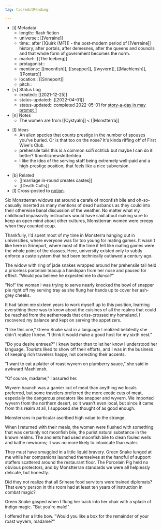 ```yaml
---
tag: fic/editPending

---
```


- [i] Metadata
	- length:: flash fiction
	- universe:: [[Verraine]]
	- time:: after [[Quirk (MF)]] - the post-modern period of [[Verraine]] history, after portals, after demesnes, after the queens and councils and that whole form of government becomes the norm. 
	- market:: [[The Iceberg]]
	- protagonist:: 
	- mentions:: [[moonfish]], [[snapper]], [[wyvern]], [[Maehlensh]], [[Pontero]]
	- location:: [[Srineport]]
	- pitch:: 
- [<]  Status Log
	- created:: [[2021-12-25]]
	- status-updated:: [[2022-04-01]] 
	* status-updated:: completed 2022-05-01 for [story-a-day in may prompt 1](https://storyaday.org/2022-day-1/)
- [n] Notes
	- The women are from [[Cystyaln]] < [[Monstterra]]
* [I] Ideas
	- An alien species that counts prestige in the number of spouses you've buried. Or is that too on the nose? It's kinda riffing off of First Wive's Club. 
	* prehensile tails this is a common scifi schtick but maybe I can do it better? #nonfic/newsletterIdea 
	* I like the idea of the serving staff being extremely well-paid and a high-prestige position, that feels like a nice subversion. 
- [b] Related
	- [[marriage in-round creates castes]]
	- [[Death Cults]]
- [l] Cross-posted to [notion](https://flashy-output-ea0.notion.site/A-Good-Host-001faa82f024440e813edb932dcc4c32). 

Six Monstterran widows sat around a carafe of moonfish bile and oh-so-casually inserted as many mentions of dead husbands as they could into their otherwise banal discussion of the weather. No matter what my childhood impassivity instructors would have said about making sure to keep an open mind about other cultures, Monstterran women were creepy when they counted coup.

Thankfully, I'd spent most of my time in Monsterra hanging out in universities, where everyone was far too young for mating games. It wasn't like here in Srineport, where most of the time it felt like mating games were the whole point of the classes. Here, university existed only to subtly enforce a caste system that had been technically outlawed a century ago.

The widow with ring of jade snakes wrapped around her prehensile tail held a priceless porcelain teacup a handspan from her nose and paused for effect. "Would you believe he expected me to *dance*?"

"No!" the woman I was trying to serve nearly knocked the bowl of snapper pie right off my serving tray as she flung her hands up to cover her ash-grey cheeks.

It had taken me sixteen years to work myself up to this position, learning everything there was to know about the cuisines of all the realms that could be reached from the aetherroads that criss-crossed my homeland. I recovered my balance and kept on serving the appetizers.

"I like this one," Green Snake said in a language I realized belatedly she didn't realize I knew. "I think it would make a good host for my sixth nest."

"Do you desire entrees?" I knew better than to let her know I understood her language. Tourists liked to show off their efforts, and I was in the business of keeping rich travelers happy, not correcting their accents.

"I want to eat a platter of roast wyvern on plumberry sauce," she said in awkward Maehlensh.

"Of course, madame," I assured her.

Wyvern haunch was a gamier cut of meat than anything we locals preferred, but some travelers preferred the more exotic cuts of meat, especially the dangerous predators like snapper and wyvern. We imported wyvern from the northern desert, so it wasn't even local, but since it came from this realm at all, I supposed she thought of as good enough.

Monsterrans in particular ascribed high value to the strange.

When I returned with their meals, the women were flushed with something that was certainly not moonfish bile, the purist natural substance in the known realms. The ancients had used moonfish bile to clean fouled wells and bathe newborns; it was no more likely to intoxicate than water.

They must have smuggled in a little liquid bravery. Green Snake lunged at me while her companions launched themselves at the handful of support staffers scattered around the restaurant floor. The Porcelain Pig held no obvious protectors, and by Monstterran standards we were all helplessly delicate, but honestly.

Did they not realize that all Srinese food servitors were trained diplomats? That every person in this room had at least ten years of instruction in combat magic?

Green Snake gasped when I flung her back into her chair with a splash of indigo magic. "But you're male!"

I offered her a little bow. "Would you like a box for the remainder of your roast wyvern, madame?"

